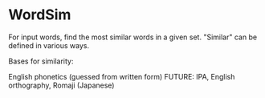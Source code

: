 # WordSim
For input words, find the most similar words in a given set. "Similar" can be defined in various ways.

Bases for similarity:

English phonetics (guessed from written form)
FUTURE:
  IPA, English orthography, Romaji (Japanese)
